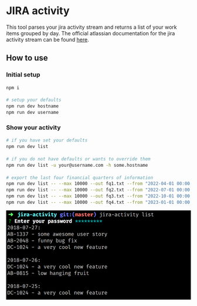 # JIRA activity
This tool parses your jira activity stream and returns a list of your work items grouped by day. 
The official atlassian documentation for the jira activity stream can be found [here](https://developer.atlassian.com/server/framework/atlassian-sdk/consuming-an-activity-streams-feed).

## How to use
### Initial setup
```bash
npm i

# setup your defaults
npm run dev hostname
npm run dev username
```

### Show your activity
```bash
# if you have set your defaults
npm run dev list

# if you do not have defaults or wants to override them
npm run dev list -u your@username.com -h some.hostname

# export the last four financial quarters of information
npm run dev list -- --max 10000 --out fq1.txt --from "2022-04-01 00:00:00" --to "2022-06-30 23:59:59"
npm run dev list -- --max 10000 --out fq2.txt --from "2022-07-01 00:00:00" --to "2022-09-30 23:59:59"
npm run dev list -- --max 10000 --out fq3.txt --from "2022-10-01 00:00:00" --to "2022-12-31 23:59:59"
npm run dev list -- --max 10000 --out fq4.txt --from "2023-01-01 00:00:00" --to "2023-03-31 23:59:59"
```
![Example Image](https://raw.githubusercontent.com/ruettenm/jira-activity/master/img/example.png)
